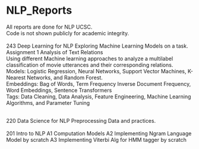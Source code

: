 # NLP_Reports
All reports are done for NLP UCSC.<br> 
Code is not shown publicly for academic integrity.
<br> 
<br>
243 Deep Learning for NLP
Exploring Machine Learning Models on a task.
<br> 
Assignment 1 Analysis of Text Relations<br> 
Using different Machine learning approaches to analyze a multilabel classification of movie utterances and their corresponding relations.<br> 
Models: Logistic Regression, Neural Networks, Support Vector Machines, K-Nearest Networks, and Random Forest.<br> 
Embeddings: Bag of Words, Term Frequency Inverse Document Frequency, Word Embeddings, Sentence Transformers<br> 
Tags: Data Cleaning, Data Analysis, Feature Engineering, Machine Learning Algorithms, and Parameter Tuning<br> 

<br> 
220 Data Science for NLP
Preprocessing Data and practices.<be> 
<br> 

<br> 
201 Intro to NLP
A1 Computation Models
A2 Implementing Ngram Language Model by scratch
A3 Implementing Viterbi Alg for HMM tagger by scratch<be> 
<br> 
